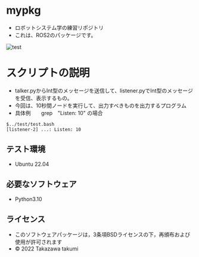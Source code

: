 # mypkg
* ロボットシステム学の練習リポジトリ
* これは、ROS2のパッケージです。

![test](https://github.com/tkzwtkmo419/mypkg/actions/workflows/test.yml/badge.svg)

# スクリプトの説明

* talker.pyからInt型のメッセージを送信して、listener.pyでInt型のメッセージを受信、表示するもの。
* 今回は、10秒間ノードを実行して、出力すべきものを出力するプログラム
* 具体例　　grep　"Listen: 10" の場合

```
$../test/test.bash
[listener-2] ...: Listen: 10
```

## テスト環境
* Ubuntu 22.04

## 必要なソフトウェア
* Python3.10

## ライセンス

* このソフトウェアパッケージは，3条項BSDライセンスの下，再頒布および使用が許可されます
* © 2022 Takazawa takumi
